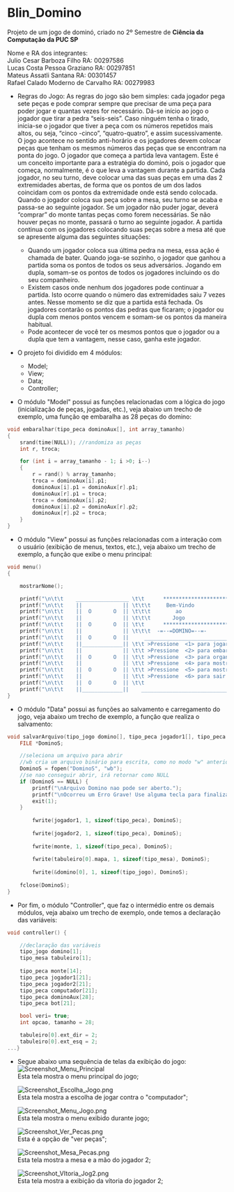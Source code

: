 # Blin_Domino
Projeto de um jogo de dominó, criado no 2º Semestre de **Ciência da Computação da PUC SP**
  
Nome e RA dos integrantes:  
Julio Cesar Barboza Filho RA: 00297586  
Lucas Costa Pessoa Graziano RA: 00297851  
Mateus Assatli Santana RA: 00301457  
Rafael Calado Moderno de Carvalho RA: 00279983  
  
- Regras do Jogo:
As regras do jogo são bem simples: cada jogador pega sete peças e pode comprar sempre que precisar de uma peça para poder jogar e quantas vezes for necessário. Dá-se início ao
jogo o jogador que tirar a pedra “seis-seis”. Caso ninguém tenha o tirado, inicia-se o jogador que tiver a peça  com  os  números  repetidos  mais  altos,  ou  seja, “cinco
-cinco”,  “quatro-quatro”,  e  assim sucessivamente. O jogo acontece no sentido anti-horário e os jogadores devem colocar peças que tenham os mesmos números das peças que se
encontram na ponta do jogo. O jogador que começa a partida leva vantagem. Este é um conceito importante para a estratégia do dominó, pois o jogador que começa, normalmente, é o
que leva a vantagem durante a partida. Cada jogador, no seu turno, deve colocar uma das suas peças em uma das 2 extremidades abertas, de forma que os pontos de um dos lados
coincidam com os pontos da extremidade onde está  sendo  colocada. Quando o jogador coloca sua peça sobre a mesa, seu turno se acaba e passa-se ao seguinte jogador. Se um 
jogador não puder jogar, deverá “comprar” do monte tantas peças como forem necessárias. Se não houver peças no monte, passará o turno ao seguinte jogador. A partida continua com 
os jogadores colocando suas peças sobre a mesa até que se apresente alguma das seguintes situações:
  
  - Quando um jogador coloca sua última pedra na mesa, essa ação é chamada de bater. Quando joga-se sozinho, o jogador que ganhou a partida soma os pontos de todos os seus 
adversários. Jogando em dupla, somam-se os pontos de todos os jogadores incluindo os do seu companheiro.
  - Existem casos onde nenhum dos jogadores pode continuar a partida. Isto ocorre quando o número das extremidades saiu 7 vezes antes. Nesse momento se diz que a partida está 
fechada. Os jogadores contarão os pontos das pedras que ficaram; o jogador ou dupla com menos pontos vencem e somam-se os pontos da maneira habitual.
  - Pode acontecer de você ter os mesmos pontos que o jogador ou a dupla que tem a vantagem, nesse caso, ganha este jogador.
  
  
- O projeto foi dividido em 4 módulos:
  - Model;
  - View;
  - Data;
  - Controller;
  
  
- O módulo "Model" possui  as funções relacionadas com a lógica do jogo (inicialização de peças, jogadas, etc.), veja abaixo um trecho de exemplo, uma função qe embaralha as 28 
peças do domino:

```C
void embaralhar(tipo_peca dominoAux[], int array_tamanho)
{
    srand(time(NULL)); //randomiza as peças
    int r, troca;

    for (int i = array_tamanho - 1; i >0; i--)
    {
        r = rand() % array_tamanho;
        troca = dominoAux[i].p1;
        dominoAux[i].p1 = dominoAux[r].p1;
        dominoAux[r].p1 = troca;
        troca = dominoAux[i].p2;
        dominoAux[i].p2 = dominoAux[r].p2;
        dominoAux[r].p2 = troca;
    }
}
```
  
  
- O módulo "View" possui as funções relacionadas com a interação com o usuário (exibição de menus, textos, etc.), veja abaixo um trecho de exemplo, a função que exibe o menu 
principal:

```C
void menu()
{ 

    mostrarNome();

    printf("\n\t\t    _________________ \t\t      ***********************                    _________________");
    printf("\n\t\t    ||             || \t\t\t     Bem-Vindo                           ||             ||");
    printf("\n\t\t    ||  O       O  || \t\t\t        ao                               ||  O       O  ||");
    printf("\n\t\t    ||             || \t\t\t       Jogo                              ||             ||");
    printf("\n\t\t    ||  O       O  || \t\t      ***********************                    ||  O       O  ||");
    printf("\n\t\t    ||             || \t\t\t  -=--=DOMINO=--=-                       ||             ||");
    printf("\n\t\t    ||  O       O  ||     _________________________________________________      ||  O       O  ||");
    printf("\n\t\t    ||_____________|| \t\t >Pressione  <1> para jogar                      ||_____________||");
    printf("\n\t\t    ||             || \t\t >Pressione  <2> para embaralhar as pecas        ||             ||");
    printf("\n\t\t    ||  O       O  || \t\t >Pressione  <3> para organizar as pecas         ||  O       O  ||");
    printf("\n\t\t    ||             || \t\t >Pressione  <4> para mostrar as pecas           ||             ||");
    printf("\n\t\t    ||  O       O  || \t\t >Pressione  <5> para mostrar as regras          ||  O       O  ||");
    printf("\n\t\t    ||             || \t\t >Pressione  <6> para sair                       ||             ||");
    printf("\n\t\t    ||  O       O  || \t\t                                                 ||  O       O  ||");
    printf("\n\t\t    ||_____________||    __________________________________________________      ||_____________||");
}
```
  
- O módulo "Data" possui as funções ao salvamento e carregamento do jogo, veja abaixo um trecho de exemplo, a função que realiza o salvamento:
```C
void salvarArquivo(tipo_jogo domino[], tipo_peca jogador1[], tipo_peca jogador2[], tipo_mesa tabuleiro[], tipo_peca monte[]){     
    FILE *DominoS;

    //seleciona um arquivo para abrir
    //wb cria um arquivo binário para escrita, como no modo "w" anterior, só que o arquivo é binário.
    DominoS = fopen("DominoS", "wb");
    //se nao conseguir abrir, irá retornar como NULL
    if (DominoS == NULL) {
        printf("\nArquivo Domino nao pode ser aberto.");
        printf("\nOcorreu um Erro Grave! Use alguma tecla para finalizar!");
        exit(1);
    }
    
        fwrite(jogador1, 1, sizeof(tipo_peca), DominoS);
               
        fwrite(jogador2, 1, sizeof(tipo_peca), DominoS);
            
        fwrite(monte, 1, sizeof(tipo_peca), DominoS);
            
        fwrite(tabuleiro[0].mapa, 1, sizeof(tipo_mesa), DominoS);
            
        fwrite(&domino[0], 1, sizeof(tipo_jogo), DominoS);
                   
    fclose(DominoS);
}
```
  
  
- Por fim, o módulo "Controller", que faz o intermédio entre os demais módulos, veja abaixo um trecho de exemplo, onde temos a declaração das variáveis:
```C
void controller() {

    //declaração das variáveis
    tipo_jogo domino[1];
    tipo_mesa tabuleiro[1];
    
    tipo_peca monte[14];
    tipo_peca jogador1[21];
    tipo_peca jogador2[21];
    tipo_peca computador[21];
    tipo_peca dominoAux[28];
    tipo_peca bot[21];

    bool veri= true;
    int opcao, tamanho = 28;

    tabuleiro[0].ext_dir = 2;
    tabuleiro[0].ext_esq = 2;
...}
```

- Segue abaixo uma sequência de telas da exibição do jogo:  
  ![Screenshot_Menu_Principal](https://github.com/Julio-Cesar123/Blin_Domino/blob/main/images/Screenshot_Menu_Principal.png)  
  Esta tela mostra o menu principal do jogo;
  
  ![Screenshot_Escolha_Jogo.png](https://github.com/Julio-Cesar123/Blin_Domino/blob/main/images/Screenshot_Escolha_Jogo.png)  
  Esta tela mostra a escolha de jogar contra o "computador";
  
  ![Screenshot_Menu_Jogo.png](https://github.com/Julio-Cesar123/Blin_Domino/blob/main/images/Screenshot_Menu_Jogo.png)    
  Esta tela mostra o menu exibido durante jogo;  
  
  
  ![Screenshot_Ver_Pecas.png](https://github.com/Julio-Cesar123/Blin_Domino/blob/main/images/Screenshot_Ver_Pecas.png)  
  Esta é a opção de "ver peças";
  
  
  ![Screenshot_Mesa_Pecas.png](https://github.com/Julio-Cesar123/Blin_Domino/blob/main/images/Screenshot_Mesa_Pecas.png)  
  Esta tela mostra a mesa e a mão do jogador 2;
  
  
  ![Screenshot_VItoria_Jog2.png](https://github.com/Julio-Cesar123/Blin_Domino/blob/main/images/Screenshot_VItoria_Jog2.png)  
  Esta tela mostra a exibição da vítoria do jogador 2;
